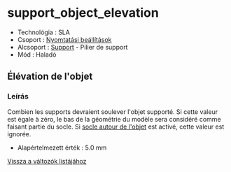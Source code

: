 # support\_object\_elevation

* Technológia : SLA
* Csoport : [Nyomtatási beállítások](../sla_printer/sla_parameters.md)
* Alcsoport : [Support](../../beallitasok/print_settings.md#support) - Pilier de support
* Mód : Haladó

## Élévation de l'objet

### Leírás

Combien les supports devraient soulever l'objet supporté. Si cette valeur est égale à zéro, le bas de la géométrie du modèle sera considéré comme faisant partie du socle. Si [socle autour de l'objet](pad_around_object.md) est activé, cette valeur est ignorée.

* Alapértelmezett érték : 5.0 mm

[Vissza a változók listájához](/)

